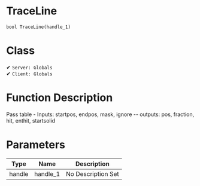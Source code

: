 # TraceLine
```
bool TraceLine(handle_1)
```
# Class
✔ `Server: Globals`  
✔ `Client: Globals`  

# Function Description
Pass table - Inputs: startpos, endpos, mask, ignore  -- outputs: pos, fraction, hit, enthit, startsolid
# Parameters
Type|Name|Description
--|--|--
handle|handle_1|No Description Set
